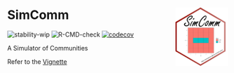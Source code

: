 # SimComm <img src="man/figures/logo.png" align="right" alt="" width="120" />

![stability-wip](https://img.shields.io/badge/stability-work_in_progress-lightgrey.svg)
![R-CMD-check](https://github.com/EricMarcon/SimComm/workflows/R-CMD-check/badge.svg)
[![codecov](https://codecov.io/github/EricMarcon/SimComm/branch/master/graphs/badge.svg)](https://codecov.io/github/EricMarcon/SimComm)

A Simulator of Communities


Refer to the [Vignette](https://EricMarcon.github.io/SimComm/)
